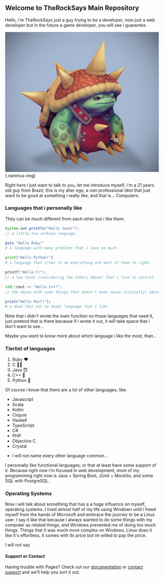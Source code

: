 

## Welcome to TheRockSays Main Repository

Hello, i'm TheRockSays just a guy trying to be a developer, now just a web developer but in the future a game developer, you will see i guarantee.

![rammus-lol](/main-image-rammus.jpg){.rammus-img}

Right here i just want to talk to you, let me introduce myself, i'm a 21 years old guy from Brazil, this is my alter ego, a non professional idiot that just want to be good at something i really like, and that is... Computers.

### Languages that i personally like

They can be much different from each other but i like them.

```java
System.out.println("Hello Java!");
// a little too verbose language.
```
```ruby
puts "Hello Ruby!"
# a language with many problems that i love so much.
```
```python
print("Hello Python!")
# a language that tries to do everything and most of them to right.
```
```c
printf("Hello C!");
// a low level (considering the others above) that i love to control.
```
```cpp
std::cout << "Hello C++!";
// the above with some things that doesn't make sense (initially) above it.
```
```perl
print("Hello Perl!");
# a dead (but not so dead) language that i like
```
Note that i didn't wrote the main function on those languages that need it, just pretend that is there because if i wrote it out, it will take space that i don't want to use...

Maybe you want to know more about which language i like the most, than...
### Tierlist of languages

1. Ruby ♥️
2. C 🧑‍🔧
3. Java :smiling_imp:
4. C++ 💫
5. Python 🤟


Of course i know that there are a lot of other languages, like:
- Javascript
- Scala
- Kotlin
- Clojure
- Haskell
- TypeScript
- C#
- PHP
- Objective C
- Crystal 

* I will not name every other language common...

I personally like functional languages, or that at least have some support of it.
Because right now i'm focused in web development, most of my programming right now is Java + Spring Boot, JUnit + Mockito, and some SQL with PostgreSQL.

### Operating Systems

Now i will talk about something that has a a huge influence on myself, operating systems.
I lived almost half of my life using Windown until i freed myself from the hands of Microsoft and embrace the journey to be a Linux user.
I say it like that because i always wanted to do some things with my computer as related things, and Windows prevented me of doing too much things.
Things that it was much more complex on Windows, Linux does it like it's effortless, it comes with its price but im willed to pay the price.

I will not say 

#### Support or Contact

Having trouble with Pages? Check out our [documentation](https://docs.github.com/categories/github-pages-basics/) or [contact support](https://support.github.com/contact) and we’ll help you sort it out.
